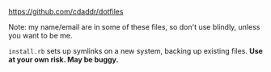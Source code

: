 https://github.com/cdaddr/dotfiles

Note: my name/email are in some of these files, so don't use blindly, unless you want to be me.

`install.rb` sets up symlinks on a new system, backing up existing files.  **Use at your own risk.  May be buggy.**



